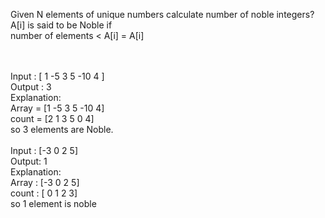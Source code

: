 Given N elements of unique numbers calculate number of noble integers?<br>
A[i] is said to be Noble if<br>
number of elements < A[i] = A[i]<br>

<br>
<br>
Input : [ 1 -5 3 5 -10 4 ]<br>
Output : 3<br>
Explanation:<br>
Array = [1 -5 3 5 -10 4]<br> 
count = [2 1 3 5 0 4]<br>
so 3 elements are Noble.<br>

<br>
Input : [-3  0  2  5]<br>
Output: 1<br>
Explanation: <br>
Array : [-3  0  2  5]<br>
count : [ 0  1  2  3]<br>
so 1 element is noble<br>
<br>
<br>
